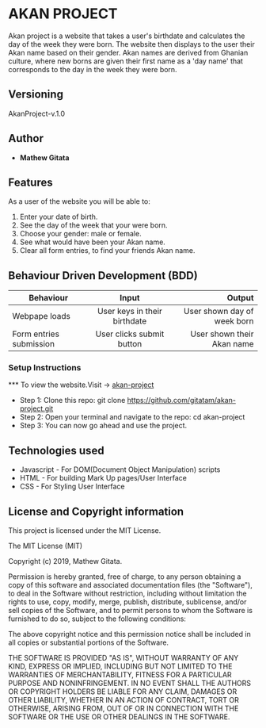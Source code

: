 # AKAN PROJECT

  Akan project is a website  that takes a user's birthdate and calculates the day of the week they were born.
  The website then displays to the user their Akan name based on their gender.
  Akan names are derived from Ghanian culture, where new borns are given their first name as a 'day name' that corresponds to the day in the week they were born.

## Versioning

 AkanProject-v.1.0

## Author

* **Mathew Gitata**

## Features

As a user of the website you will be able to:

1. Enter your date of birth.
2. See the day of the week that your were born.
3. Choose your gender: male or female.
4. See what would have been your Akan name.
5. Clear all form entries, to find your friends Akan name.


## Behaviour Driven Development (BDD)
|Behaviour 	           |    Input 	                 |      Output          |
|----------------------------------------------|:-----------------------------------:|-----------------------------:|       
|Webpape loads     |User  keys in their birthdate |  User shown day of week  born
 Form entries submission	                          |   User clicks submit button                            |       User shown their Akan name  |                        |			User keys in gender


### Setup Instructions

*** To view the website.Visit -> [akan-project](https://gitatam.github.io/akan-project)
* Step 1:
Clone this repo: git clone https://github.com/gitatam/akan-project.git
* Step 2:
Open your terminal and navigate to the repo: cd akan-project
* Step 3:
You can now go ahead and use the project.


## Technologies used

* Javascript - For DOM(Document Object Manipulation) scripts
* HTML - For building Mark Up pages/User Interface
* CSS - For Styling User Interface


## License and Copyright information

This project is licensed under the MIT License.

The MIT License (MIT)

Copyright (c) 2019, Mathew Gitata.

Permission is hereby granted, free of charge, to any person obtaining a copy of this software and associated documentation files (the "Software"), to deal in the Software without restriction, including without limitation the rights to use, copy, modify, merge, publish, distribute, sublicense, and/or sell copies of the Software, and to permit persons to whom the Software is furnished to do so, subject to the following conditions:

The above copyright notice and this permission notice shall be included in all copies or substantial portions of the Software.

THE SOFTWARE IS PROVIDED "AS IS", WITHOUT WARRANTY OF ANY KIND, EXPRESS OR IMPLIED, INCLUDING BUT NOT LIMITED TO THE WARRANTIES OF MERCHANTABILITY, FITNESS FOR A PARTICULAR PURPOSE AND NONINFRINGEMENT. IN NO EVENT SHALL THE AUTHORS OR COPYRIGHT HOLDERS BE LIABLE FOR ANY CLAIM, DAMAGES OR OTHER LIABILITY, WHETHER IN AN ACTION OF CONTRACT, TORT OR OTHERWISE, ARISING FROM, OUT OF OR IN CONNECTION WITH THE SOFTWARE OR THE USE OR OTHER DEALINGS IN THE SOFTWARE.
